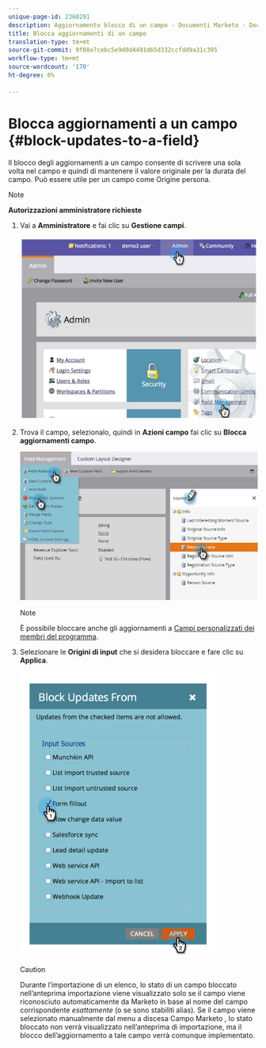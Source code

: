 ```yaml
---
unique-page-id: 2360291
description: Aggiornamento blocco di un campo - Documenti Marketo - Documentazione del prodotto
title: Blocca aggiornamenti di un campo
translation-type: tm+mt
source-git-commit: 9f88e7cebc5e9d0d4491d65d332ccfdd9a31c395
workflow-type: tm+mt
source-wordcount: '170'
ht-degree: 0%

---
```



# Blocca aggiornamenti a un campo {#block-updates-to-a-field}

Il blocco degli aggiornamenti a un campo consente di scrivere una sola volta nel campo e quindi di mantenere il valore originale per la durata del campo. Può essere utile per un campo come Origine persona.

>[!NOTE]
>
>**Autorizzazioni amministratore richieste**

1. Vai a **Amministratore** e fai clic su **Gestione campi**.

   ![](assets/image2014-9-24-13-3a54-3a40.png)

1. Trova il campo, selezionalo, quindi in **Azioni campo** fai clic su **Blocca aggiornamenti campo**.

   ![](assets/two-1.png)

   >[!NOTE]
   >
   >È possibile bloccare anche gli aggiornamenti a [Campi personalizzati dei membri del programma](/help/marketo/product-docs/core-marketo-concepts/programs/working-with-programs/program-member-custom-fields.md).

1. Selezionare le **Origini di input** che si desidera bloccare e fare clic su **Applica**.

   ![](assets/image2014-9-24-13-3a55-3a16.png)

   >[!CAUTION]
   >
   >Durante l’importazione di un elenco, lo stato di un campo bloccato nell’anteprima importazione viene visualizzato solo se il campo viene riconosciuto automaticamente da Marketo in base al nome del campo corrispondente _esattamente_ (o se sono stabiliti alias). Se il campo viene selezionato manualmente dal menu a discesa Campo Marketo , lo stato bloccato non verrà visualizzato nell’anteprima di importazione, ma il blocco dell’aggiornamento a tale campo verrà comunque implementato.
